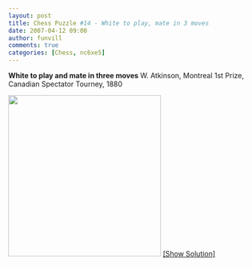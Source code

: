 ```yaml
---
layout: post
title: Chess Puzzle #14 - White to play, mate in 3 moves
date: 2007-04-12 09:00
author: funvill
comments: true
categories: [Chess, nc6xe5]
---
```

<strong>White to play and mate in three moves</strong>
W. Atkinson, Montreal 1st Prize, Canadian Spectator Tourney, 1880

<a href="http://blog.abluestar.com/?p=173">
<img src="http://www.abluestar.com/scripts/chess_image.php?ff=1b6/5p1B/pPNp1R1r/Pk2p3/4N2P/Q3p3/3nP3/3KB3" height="323" width="305" /></a>
<!--more--><a href="javascript:ReverseContentDisplay('chess_solution')">[Show Solution]</a>
<p id="chess_solution" style="clear: both; padding: 5px; display: none">1. Bf5 Ktb1 2. Ktxe5 or Ktxe4 2. Bxe4</p>

